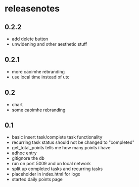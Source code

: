 # releasenotes

## 0.2.2
- add delete button
- unwidening and other aesthetic stuff

## 0.2.1
- more caoimhe rebranding
- use local time instead of utc

## 0.2
- chart
- some caoimhe rebranding

## 0.1
- basic insert task/complete task functionality
- recurring task status should not be changed to "completed"
- get_total_points tells me how many points i have
- adhoc entry
- gitignore the db
- run on port 5009 and on local network
- split up completed tasks and recurring tasks
- placeholder in index.html for logo
- started daily points page